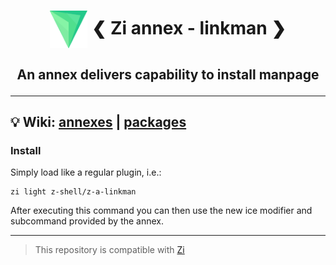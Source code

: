 <h1 align="center">
  <p align="center"><a href="https://github.com/z-shell/zi">
    <img align="center" src="https://raw.githubusercontent.com/z-shell/wiki/main/static/img/logo.png" alt="Logo" width="60px" height="60px" /></a>
    ❮ Zi annex - linkman ❯</p>
</h1>
<h2 align="center">
  <p align="center"> An annex delivers capability to install manpage</p>
</h2><hr />

## 💡 Wiki: [annexes](https://wiki.zshell.dev/ecosystem/category/-annexes) | [packages](https://wiki.zshell.dev/ecosystem/category/-packages)

### Install

Simply load like a regular plugin, i.e.:

```shell
zi light z-shell/z-a-linkman
```

After executing this command you can then use the new ice modifier and subcommand provided by the annex.

---

> This repository is compatible with [Zi](https://github.com/z-shell/zi)
